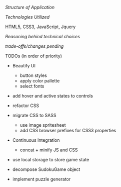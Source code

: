 *Structure of Application*

*Technologies Utilized*

HTML5, CSS3, JavaScript, Jquery

*Reasoning behind technical choices*

*trade-offs/changes pending*

TODOs (in order of priority)
- Beautify UI
	- button styles 
	- apply color pallette
	- select fonts
- add hover and active states to controls
- refactor CSS

- migrate CSS to SASS
	- use image spritesheet
	- add CSS browser prefixes for CSS3 properties

- Continuous Integration
	- concat + minify JS and CSS

- use local storage to store game state
- decompose SudokuGame object
- implement puzzle generator